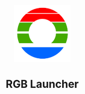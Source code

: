 <p align="center"><img src="./app/assets/images/RGB.png" width="150px" height="150px" alt="aventium softworks"></p>

<h1 align="center">RGB Launcher</h1>
